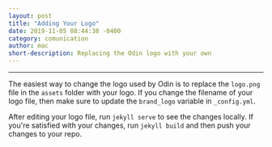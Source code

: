 ```yaml
---
layout: post
title: "Adding Your Logo"
date: 2019-11-05 08:44:38 -0400
category: comunication
author: mac
short-description: Replacing the Odin logo with your own
---
```


-----

The easiest way to change the logo used by Odin is to replace the `logo.png` file in the `assets` folder with your logo. If you change the filename of your logo file, then make sure to update the `brand_logo` variable in `_config.yml`.

After editing your logo file, run `jekyll serve` to see the changes locally. If you're satisfied with your changes, run `jekyll build` and then push your changes to your repo.
 
